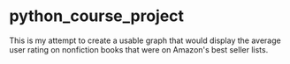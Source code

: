 # python_course_project
This is my attempt to create a usable graph that would display the average
user rating on nonfiction books that were on Amazon's best seller lists.
